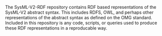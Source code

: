 The SysML-V2-RDF repository contains RDF based representations of the SysML-V2 abstract syntax. This includes RDFS, OWL, and perhaps other representations of the abstract syntax as defined on the OMG standard.
Included in this repository is any code, scripts, or queries used to produce these RDF representations in a reproducable way.
